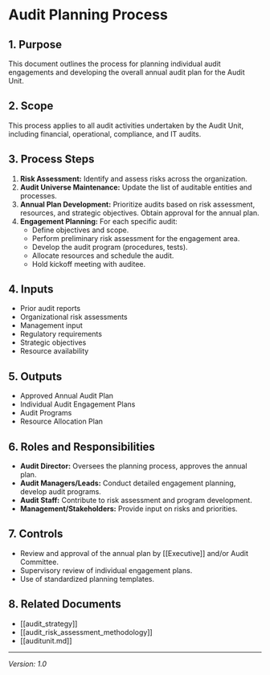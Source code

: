# Audit Planning Process

## 1. Purpose
This document outlines the process for planning individual audit engagements and developing the overall annual audit plan for the Audit Unit.

## 2. Scope
This process applies to all audit activities undertaken by the Audit Unit, including financial, operational, compliance, and IT audits.

## 3. Process Steps
1.  **Risk Assessment:** Identify and assess risks across the organization.
2.  **Audit Universe Maintenance:** Update the list of auditable entities and processes.
3.  **Annual Plan Development:** Prioritize audits based on risk assessment, resources, and strategic objectives. Obtain approval for the annual plan.
4.  **Engagement Planning:** For each specific audit:
    *   Define objectives and scope.
    *   Perform preliminary risk assessment for the engagement area.
    *   Develop the audit program (procedures, tests).
    *   Allocate resources and schedule the audit.
    *   Hold kickoff meeting with auditee.

## 4. Inputs
- Prior audit reports
- Organizational risk assessments
- Management input
- Regulatory requirements
- Strategic objectives
- Resource availability

## 5. Outputs
- Approved Annual Audit Plan
- Individual Audit Engagement Plans
- Audit Programs
- Resource Allocation Plan

## 6. Roles and Responsibilities
- **Audit Director:** Oversees the planning process, approves the annual plan.
- **Audit Managers/Leads:** Conduct detailed engagement planning, develop audit programs.
- **Audit Staff:** Contribute to risk assessment and program development.
- **Management/Stakeholders:** Provide input on risks and priorities.

## 7. Controls
- Review and approval of the annual plan by [[Executive]] and/or Audit Committee.
- Supervisory review of individual engagement plans.
- Use of standardized planning templates.

## 8. Related Documents
- [[audit_strategy]]
- [[audit_risk_assessment_methodology]]
- [[auditunit.md]]

---
*Version: 1.0* 